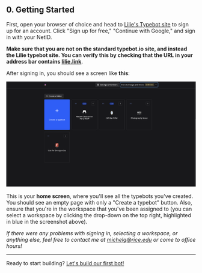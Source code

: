 ## 0. Getting Started

First, open your browser of choice and head to [Lilie's Typebot site](https://typebot.lilie.link/signin) to sign up for an account. Click "Sign up for free," "Continue with Google," and sign in with your NetID. 

**Make sure that you are not on the standard typebot.io site, and instead the Lilie typebot site. You can verify this by checking that the URL in your address bar contains [lilie.link](typebot.lilie.link)**.

After signing in, you should see a screen like **this**:

![0-initial](0-initial.png)

This is your **home screen**, where you'll see all the typebots you've created. You should see an empty page with only a "Create a typebot" button. Also, ensure that you're in the workspace that you've been assigned to (you can select a workspace by clicking the drop-down on the top right, highlighted in blue in the screenshot above).

*If there were any problems with signing in, selecting a workspace, or anything else, feel free to contact me at michelg@rice.edu or come to office hours!*

---

Ready to start building? [Let's build our first bot!](1%20-%20Hello%2C%20Typebot!.md)
